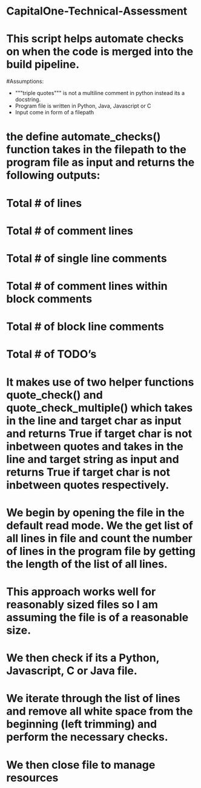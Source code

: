 # CapitalOne-Technical-Assessment
# This script helps automate checks on when the code is merged into the build pipeline.

#Assumptions: 
- """triple quotes""" is not a multiline comment in python instead its a docstring.
- Program file is written in Python, Java, Javascript or C
- Input come in form of a filepath

# the define automate_checks() function takes in the filepath to the program file as input and returns the following outputs:
# Total # of lines
# Total # of comment lines
# Total # of single line comments
# Total # of comment lines within block comments
# Total # of block line comments
# Total # of TODO’s

# It makes use of two helper functions quote_check() and quote_check_multiple() which takes in the line and target char as input and returns True if target char is not inbetween quotes and takes in the line and target string as input and returns True if target char is not inbetween quotes respectively.

# We begin by opening the file in the default read mode. We the get list of all lines in file and count the number of lines in the program file by getting the length of the list of all lines.
# This approach works well for reasonably sized files so I am assuming the file is of a reasonable size.

# We then check if its a Python, Javascript, C or Java file.
# We iterate through the list of lines and remove all white space from the beginning (left trimming) and perform the necessary checks.

# We then close file to manage resources
